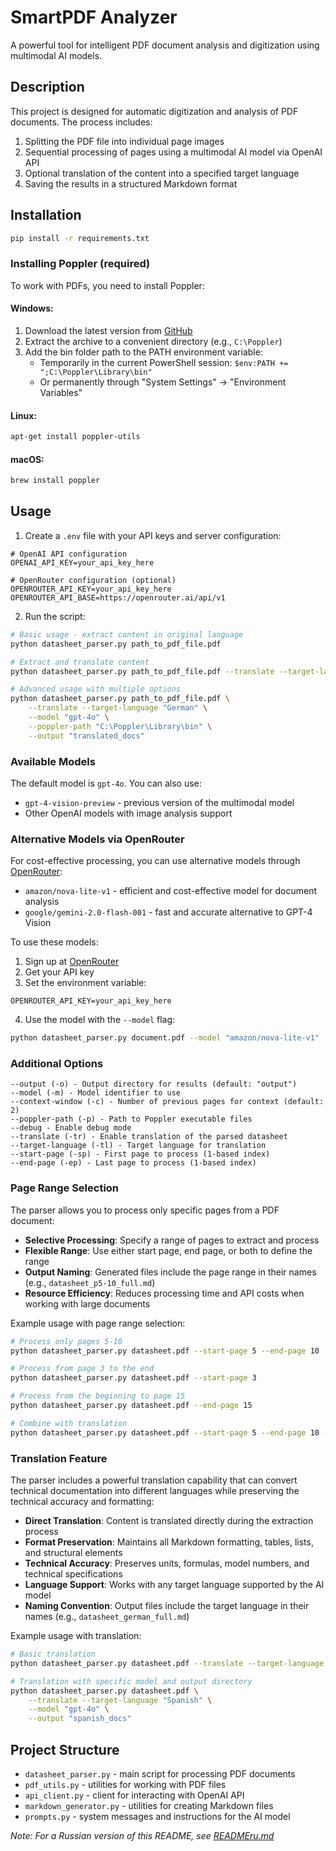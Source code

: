 # SmartPDF Analyzer

A powerful tool for intelligent PDF document analysis and digitization using multimodal AI models.

## Description

This project is designed for automatic digitization and analysis of PDF documents. The process includes:
1. Splitting the PDF file into individual page images
2. Sequential processing of pages using a multimodal AI model via OpenAI API
3. Optional translation of the content into a specified target language
4. Saving the results in a structured Markdown format

## Installation

```bash
pip install -r requirements.txt
```

### Installing Poppler (required)

To work with PDFs, you need to install Poppler:

#### Windows:
1. Download the latest version from [GitHub](https://github.com/oschwartz10612/poppler-windows/releases/)
2. Extract the archive to a convenient directory (e.g., `C:\Poppler`)
3. Add the bin folder path to the PATH environment variable:
   - Temporarily in the current PowerShell session: `$env:PATH += ";C:\Poppler\Library\bin"`
   - Or permanently through "System Settings" → "Environment Variables"

#### Linux:
```bash
apt-get install poppler-utils
```

#### macOS:
```bash
brew install poppler
```

## Usage

1. Create a `.env` file with your API keys and server configuration:
```
# OpenAI API configuration
OPENAI_API_KEY=your_api_key_here

# OpenRouter configuration (optional)
OPENROUTER_API_KEY=your_api_key_here
OPENROUTER_API_BASE=https://openrouter.ai/api/v1
```

2. Run the script:
```bash
# Basic usage - extract content in original language
python datasheet_parser.py path_to_pdf_file.pdf

# Extract and translate content
python datasheet_parser.py path_to_pdf_file.pdf --translate --target-language "Russian"

# Advanced usage with multiple options
python datasheet_parser.py path_to_pdf_file.pdf \
    --translate --target-language "German" \
    --model "gpt-4o" \
    --poppler-path "C:\Poppler\Library\bin" \
    --output "translated_docs"
```

### Available Models

The default model is `gpt-4o`. You can also use:
- `gpt-4-vision-preview` - previous version of the multimodal model
- Other OpenAI models with image analysis support

### Alternative Models via OpenRouter

For cost-effective processing, you can use alternative models through [OpenRouter](https://openrouter.ai/):
- `amazon/nova-lite-v1` - efficient and cost-effective model for document analysis
- `google/gemini-2.0-flash-001` - fast and accurate alternative to GPT-4 Vision

To use these models:
1. Sign up at [OpenRouter](https://openrouter.ai/)
2. Get your API key
3. Set the environment variable:
```
OPENROUTER_API_KEY=your_api_key_here
```
4. Use the model with the `--model` flag:
```bash
python datasheet_parser.py document.pdf --model "amazon/nova-lite-v1"
```

### Additional Options

```
--output (-o) - Output directory for results (default: "output")
--model (-m) - Model identifier to use
--context-window (-c) - Number of previous pages for context (default: 2)
--poppler-path (-p) - Path to Poppler executable files
--debug - Enable debug mode
--translate (-tr) - Enable translation of the parsed datasheet
--target-language (-tl) - Target language for translation
--start-page (-sp) - First page to process (1-based index)
--end-page (-ep) - Last page to process (1-based index)
```

### Page Range Selection

The parser allows you to process only specific pages from a PDF document:

- **Selective Processing**: Specify a range of pages to extract and process
- **Flexible Range**: Use either start page, end page, or both to define the range
- **Output Naming**: Generated files include the page range in their names (e.g., `datasheet_p5-10_full.md`)
- **Resource Efficiency**: Reduces processing time and API costs when working with large documents

Example usage with page range selection:
```bash
# Process only pages 5-10
python datasheet_parser.py datasheet.pdf --start-page 5 --end-page 10

# Process from page 3 to the end
python datasheet_parser.py datasheet.pdf --start-page 3

# Process from the beginning to page 15
python datasheet_parser.py datasheet.pdf --end-page 15

# Combine with translation
python datasheet_parser.py datasheet.pdf --start-page 5 --end-page 10 --translate --target-language "French"
```

### Translation Feature

The parser includes a powerful translation capability that can convert technical documentation into different languages while preserving the technical accuracy and formatting:

- **Direct Translation**: Content is translated directly during the extraction process
- **Format Preservation**: Maintains all Markdown formatting, tables, lists, and structural elements
- **Technical Accuracy**: Preserves units, formulas, model numbers, and technical specifications
- **Language Support**: Works with any target language supported by the AI model
- **Naming Convention**: Output files include the target language in their names (e.g., `datasheet_german_full.md`)

Example usage with translation:
```bash
# Basic translation
python datasheet_parser.py datasheet.pdf --translate --target-language "French"

# Translation with specific model and output directory
python datasheet_parser.py datasheet.pdf \
    --translate --target-language "Spanish" \
    --model "gpt-4o" \
    --output "spanish_docs"
```

## Project Structure

- `datasheet_parser.py` - main script for processing PDF documents
- `pdf_utils.py` - utilities for working with PDF files
- `api_client.py` - client for interacting with OpenAI API
- `markdown_generator.py` - utilities for creating Markdown files
- `prompts.py` - system messages and instructions for the AI model

*Note: For a Russian version of this README, see [READMEru.md](READMEru.md)* 